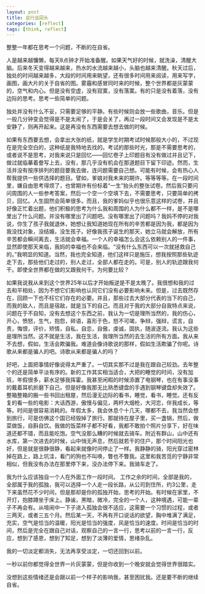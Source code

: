 ```yaml
---
layout: post
title: 且行且回头
categories: [reflect]
tags: [think, reflect]
---
```




整整一年都在思考一个问题，不断的在自省。

人是越来越慵懒，每天8点钟才开始准备醒。如果天气好的时候，就洗澡，清醒大脑。后来冬天变得越来越来，热水的水流越来越小，头脑也越来清醒。秋天过后，独处的时间越来越多，大段的时间用来眺望，还有很多时间用来阅读，用来写字，画图，画大片的关于自省的图。雾霾和感冒同时来的时候，整个世界都是灰蒙蒙的，空气和内心。但是没有空虚，没有寂寞，没有落寞。有的只是没有着落，没有边际的思考。思考一些简单的问题。

独处并没有什么不妥，只需要足够的平静。有些时候则会放一些歌曲，音乐。但是一般几分钟变会觉得是不是太闹了，于是会关了，再过一段时间又会发现是不是太安静了，则再开起来。这是再没有东西需要去想去做的时候。

如果有东西要去想，会拿出大张的纸，就是学生时期考试时候那般大小的，不过现在是完全空白的，这种纸是我特地去找的。考试的那些时光，那是不需要思考的，或者说不是思考，对我来说只是回忆——回忆卷子上印题目有没有做过并且记下，做过就临摹着誊写上去，没有，那几乎没有机会在那道题目下留下印迹。然而，生活并没有按序排列的题目要我去做，连问题需要自己想。可能有时候，会有热心人帮我提供一些供选择的题目。譬如，爹娘对我未来的期许。等等等等。在一段时间里，嫌自由思考得烦了，也曾期许有份标着“一生”抬头的整张试卷。然后我只要问问周围的人一些参考答案，然后一个空一个空填下去，不需要思考，只要简单的拷贝，回忆。人生固然会简单很多。而且，我的爹妈似乎也很乐意这样的试卷，并且好像正忙着出题，他们积极的思考为什么我和周围的人为什么都不一样，是不是哪里出了什么问题。并没有哪里出了问题吧。没有哪里出了问题吗？我妈不停的对我说，你生了孩子我就退休，她想让我知道她现在所有的辛苦都是因为我，都是因为我没找对象，没结婚，没生孩子。好像我孩子诞生的那天，她立马就会解放，所有辛苦都会瞬间离去，生活就会幸福。一个人的幸福怎么会这么依赖别人的一件事，显然即使那天来临，我妈的幸福也不会来临。“没有什么东西可以一次就拯救自己的。”我明显的知道。当然，我也完全知道，他们这样只是施压，想我按照那些轨迹走下去，那些他们走过的，别人走过，全部人都在走的。可是，别人的轨迹跟我何干。即使全世界都在做的又跟我何干。为何要比较？


如果我说我从来到这个世界25年以后才开始叛逆是不是太晚了。我很想和我的过去和平相处，因为不想它们影响也认同它们没有必要影响未来。但是，过去既然存在，回顾一下也不枉它们存在的必要。并且，那些过去大部分代表的当下的自己，而我的敌人，而且是宿敌，就是当下的自己。而且对于我的大部分自我特点来说，问题在于不自知，没有去想这个东西之前，我认为一切是理所当然的，我的伤心，开心，愤怒，生气，抱怨，碎语，喜形于色，怒不可竭，争辩，强辩，谎言，自责，悔恨，评价，矫情，自私，自恋，自傲，虔诚，固执，随波逐流。我认为这些是理所当然。这不就是生活，我在生活，我理所当然的去生活的所有方面。我从来不去想，假如，生活会欺骗我。难道会像诗歌说的那样，假如生活欺骗了你呢。诗歌从来都是骗人的吧。诗歌从来都是骗人的吗？

好吧，上面把事情好像说得太严重了。一切其实那不过是我在跟自己较劲。去年整个的还是简单平淡有序的。新的工作其实相当适合，大把的睡觉的时间，没有加班，年假很多，薪水足够我挥霍。我甚至闲暇的时候添置了电钢琴，也在有事没事的戴着耳机折磨下自己。但是好像我那无比熟悉键盘的手遇到钢琴键盘却失效了。整箱整箱的搬一些书回出租屋，然后漫无边际的看书，睡觉，看书，睡觉。还有反复的看一些的电影：大话西游，傲慢与偏见，两杆大烟枪，大河恋，伴我成长，等等。时间是很容易消耗的。年假太多，我会休息个十几天，哪都不去，我当然会想到旅行，可是仿佛这个国已经毁掉了旅行。那就待在屋子里，买一盏锅，然后，做菜做饭，自斟自饮。我做的饭菜样子都不好看，我都不敢拍个照片分享下，好在味道还都不错，而且能吃饱。空气没那么糟的时候就去骑车。附近有群山，山中还有水库，第一次进去的时候，山中悄无声息，然后就若干的住户，那个时间阳光也好，但是就是很静很静，看起来就像时间停止了一样。我静静的骑，阳光穿过密林掉在路上，路上坑洼，看门的狗也不叫唤，瞥也不瞥我。这里和我苦觅的宁静非常相似，但我没有办法在那里停下来，没办法停下来。我骑车走了。

我为什么应该独自一个人在外面工作一段时间。
工作之余的时间，全部是我的，全部属于我的孤独，我可以选择一个人走一段长路，从公司到住所，约3公里，走下来虽然花不少时间，但是那却是你的孤独开始，思考的开始。有时候在家里，不开灯，抱膝蹲坐于床上。静谧，黑暗，微冷，完全的一个人，这种境遇，可能一辈子不再会有。从喧闹中一下子进入孤独会很不适应，这需要一个习惯的过程，或者三两天，或者三五个月。然后某一天，不再有开口说话的欲望，胸中堆满了满足，充实，空气是恰当的温暖，阳光是恰当的强度，风是恰当的速度。时间是恰当的时间，然后是完全在跟自己对话，观察自己的一言一行，思考以前的一言一行，反应，想到了感恩，想到了知足，想到了淡薄的爱情，思绪杂乱。


我的一切淡定都消失，无法再享受淡定，一切还回到以前。

一秒以前你都觉得全世界一片灰蒙蒙，但是你收到一个晚安就会觉得世界很踏实。

没想到这些情绪还是会跟以前一个样子的影响我，甚至困扰我。还是要不断的继续自省。
